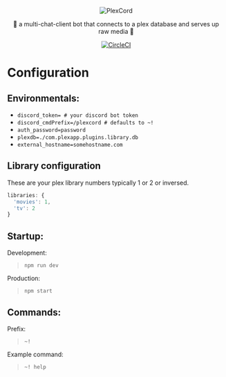 <p align="center">
  <img src="https://i.postimg.cc/76Ds5qGG/plexcord-logo-sm.png" alt="PlexCord"/>
</p>

<p align="center">🍿 a multi-chat-client bot that connects to a plex database and serves up raw media 🍿</p>

<p align="center">
  <a href="https://circleci.com/gh/scramble45/plexcord">
    <img src="https://circleci.com/gh/scramble45/plexcord.svg?style=svg&circle-token=bed9247683011820bcada7f98e26996aff25d0b5" alt="CircleCI"/>
  </a>
</p>


# Configuration

## Environmentals:

- `discord_token= # your discord bot token`
- `discord_cmdPrefix=/plexcord # defaults to ~!`
- `auth_password=password`
- `plexdb=./com.plexapp.plugins.library.db`
- `external_hostname=somehostname.com`

## Library configuration

These are your plex library numbers typically 1 or 2 or inversed.

```javascript
libraries: {
  'movies': 1,
  'tv': 2
}
```

## Startup:

Development:
> `npm run dev`

Production:
> `npm start`

## Commands:

Prefix:
> `~!`

Example command:
> `~! help`
